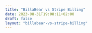 ```yaml
---
title: "BillaBear vs Stripe Billing"
date: 2023-08-31T19:08:11+02:00
draft: false
layout: "billabear-vs-stripe-billing"
---
```


